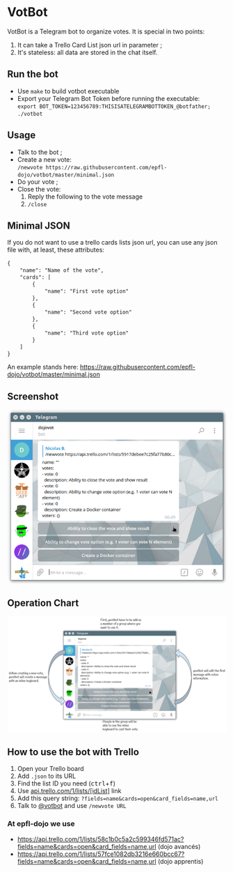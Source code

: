 # VotBot
VotBot is a Telegram bot to organize votes. It is special in two points:
  1. It can take a Trello Card List json url in parameter ;
  1. It's stateless: all data are stored in the chat itself.


## Run the bot
  * Use `make` to build votbot executable
  * Export your Telegram Bot Token before running the executable:  
    `export BOT_TOKEN=123456789:THISISATELEGRAMBOTTOKEN_@botfather; ./votbot`


## Usage
  * Talk to the bot ;
  * Create a new vote:  
    `/newvote https://raw.githubusercontent.com/epfl-dojo/votbot/master/minimal.json`
  * Do your vote ;
  * Close the vote:
    1. Reply the following to the vote message
    1. `/close`


## Minimal JSON
If you do not want to use a trello cards lists json url, you can use any json
file with, at least, these attributes:

```
{
    "name": "Name of the vote",
    "cards": [
        {
            "name": "First vote option"
        },
        {
            "name": "Second vote option"
        },
        {
            "name": "Third vote option"
        }
    ]
}
```

An example stands here: https://raw.githubusercontent.com/epfl-dojo/votbot/master/minimal.json


## Screenshot
![Screenshot](./screenshot.png)


## Operation Chart
![Operation Chart](./operation_votbot.png)

## How to use the bot with Trello
  1. Open your Trello board
  1. Add `.json` to its URL
  1. Find the list ID you need (<kbd>ctrl</kbd>+<kbd>f</kbd>)
  1. Use [api.trello.com/1/lists/[idList]](https://developers.trello.com/advanced-reference/list#get-1-lists-idlist)
link
  1. Add this query string: `?fields=name&cards=open&card_fields=name,url`
  1. Talk to [@votbot](https://t.me/votbot) and use `/newvote URL`

### At epfl-dojo we use
  * https://api.trello.com/1/lists/58c1b0c5a2c599346fd571ac?fields=name&cards=open&card_fields=name,url (dojo avancés)
  * https://api.trello.com/1/lists/57fce1082db3216e660bcc67?fields=name&cards=open&card_fields=name,url (dojo apprentis)
